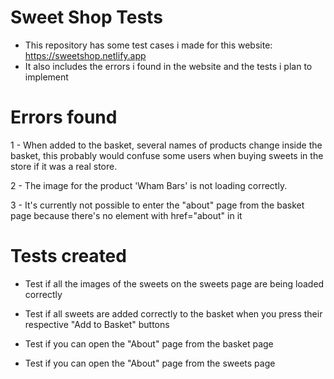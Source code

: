 # Sweet Shop Tests

- This repository has some test cases i made for this website: https://sweetshop.netlify.app
- It also includes the errors i found in the website and the tests i plan to implement

# Errors found

1 - When added to the basket, several names of products change inside the basket, this probably would confuse some users when buying sweets in the store if it was a real store.


2 - The image for the product 'Wham Bars' is not loading correctly.


3 - It's currently not possible to enter the "about" page from the basket page because there's no element with href="about" in it

# Tests created

- Test if all the images of the sweets on the sweets page are being loaded correctly

- Test if all sweets are added correctly to the basket when you press their respective "Add to Basket" buttons

- Test if you can open the "About" page from the basket page

 - Test if you can open the "About" page from the sweets page
